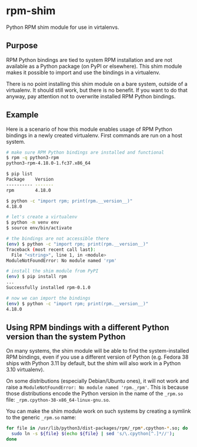 # rpm-shim

Python RPM shim module for use in virtalenvs.

## Purpose

RPM Python bindings are tied to system RPM installation and are not available as a Python package (on PyPI or elsewhere). This shim module makes it possible to import and use the bindings in a virtualenv.

There is no point installing this shim module on a bare system, outside of a virtualenv. It should still work, but there is no benefit. If you want to do that anyway, pay attention not to overwrite installed RPM Python bindings.

## Example

Here is a scenario of how this module enables usage of RPM Python bindings in a newly created virtualenv. First commands are run on a host system.

```bash
# make sure RPM Python bindings are installed and functional
$ rpm -q python3-rpm
python3-rpm-4.18.0-1.fc37.x86_64

$ pip list
Package    Version
---------- -------
rpm        4.18.0

$ python -c "import rpm; print(rpm.__version__)"
4.18.0

# let's create a virtualenv
$ python -m venv env
$ source env/bin/activate

# the bindings are not accessible there
(env) $ python -c "import rpm; print(rpm.__version__)"
Traceback (most recent call last):
  File "<string>", line 1, in <module>
ModuleNotFoundError: No module named 'rpm'

# install the shim module from PyPI
(env) $ pip install rpm
...
Successfully installed rpm-0.1.0

# now we can import the bindings
(env) $ python -c "import rpm; print(rpm.__version__)"
4.18.0
```

## Using RPM bindings with a different Python version than the system Python

On many systems, the shim module will be able to find the system-installed RPM bindings, even if you use a different version of Python (e.g. Fedora 38 ships with Python 3.11 by default, but the shim will also work in a Python 3.10 virtualenv).

On some distributions (especially Debian/Ubuntu ones), it will not work and raise a `ModuleNotFoundError: No module named 'rpm._rpm'`. This is because those distributions encode the Python version in the name of the `_rpm.so` file: `_rpm.cpython-38-x86_64-linux-gnu.so`.

You can make the shim module work on such systems by creating a symlink to the generic `_rpm.so` name:

```bash
for file in /usr/lib/python3/dist-packages/rpm/_rpm*.cpython-*.so; do
  sudo ln -s ${file} $(echo ${file} | sed 's/\.cpython[^.]*//');
done
```
